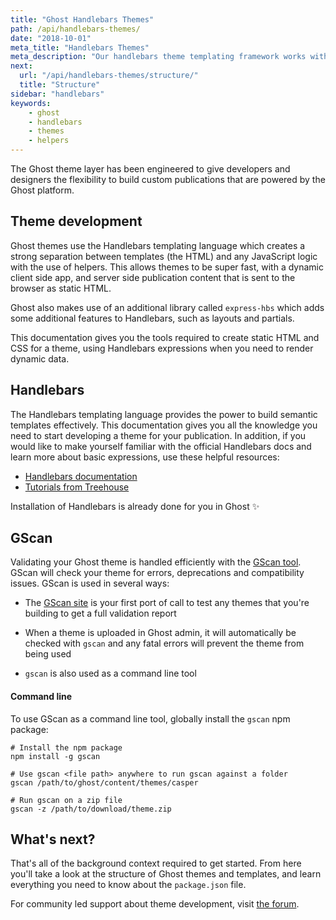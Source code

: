 ```yaml
---
title: "Ghost Handlebars Themes"
path: /api/handlebars-themes/
date: "2018-10-01"
meta_title: "Handlebars Themes"
meta_description: "Our handlebars theme templating framework works with the Ghost API to build flexible publishing websites. Start building your custom theme here!"
next: 
  url: "/api/handlebars-themes/structure/"
  title: "Structure"
sidebar: "handlebars"
keywords:
    - ghost
    - handlebars
    - themes
    - helpers
---
```


The Ghost theme layer has been engineered to give developers and designers the flexibility to build custom publications that are powered by the Ghost platform.

## Theme development

Ghost themes use the Handlebars templating language which creates a strong separation between templates (the HTML) and any JavaScript logic with the use of helpers. This allows themes to be super fast, with a dynamic client side app, and server side publication content that is sent to the browser as static HTML.

Ghost also makes use of an additional library called `express-hbs` which adds some additional features to Handlebars, such as layouts and partials.

This documentation gives you the tools required to create static HTML and CSS for a theme, using Handlebars expressions when you need to render dynamic data. 


## Handlebars

The Handlebars templating language provides the power to build semantic templates effectively. This documentation gives you all the knowledge you need to start developing a theme for your publication. In addition, if you would like to make yourself familiar with the official Handlebars docs and learn more about basic expressions, use these helpful resources:

* [Handlebars documentation](https://handlebarsjs.com/expressions.html)
* [Tutorials from Treehouse](https://blog.teamtreehouse.com/getting-started-with-handlebars-js)

Installation of Handlebars is already done for you in Ghost ✨


## GScan

Validating your Ghost theme is handled efficiently with the [GScan tool](https://gscan.ghost.org/). GScan will check your theme for errors, deprecations and compatibility issues. GScan is used in several ways: 

* The [GScan site](https://gscan.ghost.org/) is your first port of call to test any themes that you're building to get a full validation report

* When a theme is uploaded in Ghost admin, it will automatically be checked with `gscan` and any fatal errors will prevent the theme from being used

* `gscan` is also used as a command line tool

#### Command line

To use GScan as a command line tool, globally install the `gscan` npm package: 

```bashhtml:title=Terminal
# Install the npm package
npm install -g gscan

# Use gscan <file path> anywhere to run gscan against a folder
gscan /path/to/ghost/content/themes/casper

# Run gscan on a zip file
gscan -z /path/to/download/theme.zip
```

## What's next? 

That's all of the background context required to get started. From here you'll take a look at the structure of Ghost themes and templates, and learn everything you need to know about the `package.json` file.

For community led support about theme development, visit [the forum](https://forum.ghost.org/c/themes/).
